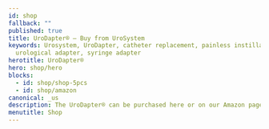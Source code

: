 ```yaml
---
id: shop
fallback: ""
published: true
title: UroDapter® – Buy from UroSystem
keywords: Urosystem, UroDapter, catheter replacement, painless instillation,
  urological adapter, syringe adapter
herotitle: UroDapter®
hero: shop/hero
blocks:
  - id: shop/shop-5pcs
  - id: shop/amazon
canonical: _us
description: The UroDapter® can be purchased here or on our Amazon page.
menutitle: Shop
---
```


